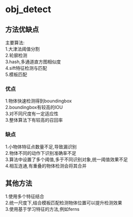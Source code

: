 # obj_detect

## 方法优缺点
主要算法:<br/> 
1.大津法阈值分割<br/> 
2.轮廓检测<br/> 
3.hash,多通道直方图相似度<br/> 
4.sift特征检测与匹配<br/> 
5.模板匹配<br/> 
### 优点
1.物体快速检测得到boundingbox<br/> 
2.boundingbox有较高的IOU<br/> 
3.对不同尺度有一定适应性<br/> 
3.整体算法下有较高的召回率<br/> 
### 缺点
1.小物体特征点数量不足,导致漏识别<br/> 
2.物体不同的动作下识别准确率不足<br/> 
3.算法中设置了多个阈值,多于不同识别对象,统一阈值效果不足<br/> 
4.相互连通,有重叠的物体检测会将其合并<br/> 
## 其他方法
1.使用多个特征结合<br/> 
2.统一尺度下,结合模板匹配检测物体位置可以提升检测效果<br/> 
3.使用基于学习特征的方法,例如ferns<br/> 

